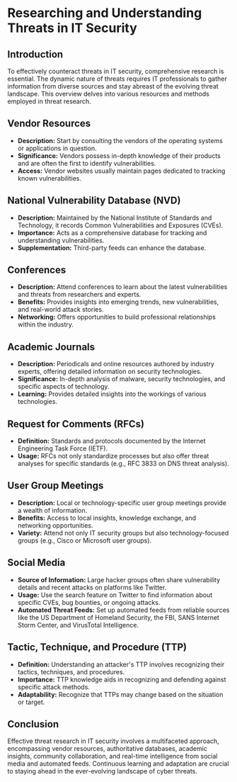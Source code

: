 # Researching and Understanding Threats in IT Security

## Introduction
To effectively counteract threats in IT security, comprehensive research is essential. The dynamic nature of threats requires IT professionals to gather information from diverse sources and stay abreast of the evolving threat landscape. This overview delves into various resources and methods employed in threat research.

## Vendor Resources
- **Description:** Start by consulting the vendors of the operating systems or applications in question.
- **Significance:** Vendors possess in-depth knowledge of their products and are often the first to identify vulnerabilities.
- **Access:** Vendor websites usually maintain pages dedicated to tracking known vulnerabilities.

## National Vulnerability Database (NVD)
- **Description:** Maintained by the National Institute of Standards and Technology, it records Common Vulnerabilities and Exposures (CVEs).
- **Importance:** Acts as a comprehensive database for tracking and understanding vulnerabilities.
- **Supplementation:** Third-party feeds can enhance the database.

## Conferences
- **Description:** Attend conferences to learn about the latest vulnerabilities and threats from researchers and experts.
- **Benefits:** Provides insights into emerging trends, new vulnerabilities, and real-world attack stories.
- **Networking:** Offers opportunities to build professional relationships within the industry.

## Academic Journals
- **Description:** Periodicals and online resources authored by industry experts, offering detailed information on security technologies.
- **Significance:** In-depth analysis of malware, security technologies, and specific aspects of technology.
- **Learning:** Provides detailed insights into the workings of various technologies.

## Request for Comments (RFCs)
- **Definition:** Standards and protocols documented by the Internet Engineering Task Force (IETF).
- **Usage:** RFCs not only standardize processes but also offer threat analyses for specific standards (e.g., RFC 3833 on DNS threat analysis).

## User Group Meetings
- **Description:** Local or technology-specific user group meetings provide a wealth of information.
- **Benefits:** Access to local insights, knowledge exchange, and networking opportunities.
- **Variety:** Attend not only IT security groups but also technology-focused groups (e.g., Cisco or Microsoft user groups).

## Social Media
- **Source of Information:** Large hacker groups often share vulnerability details and recent attacks on platforms like Twitter.
- **Usage:** Use the search feature on Twitter to find information about specific CVEs, bug bounties, or ongoing attacks.
- **Automated Threat Feeds:** Set up automated feeds from reliable sources like the US Department of Homeland Security, the FBI, SANS Internet Storm Center, and VirusTotal Intelligence.

## Tactic, Technique, and Procedure (TTP)
- **Definition:** Understanding an attacker's TTP involves recognizing their tactics, techniques, and procedures.
- **Importance:** TTP knowledge aids in recognizing and defending against specific attack methods.
- **Adaptability:** Recognize that TTPs may change based on the situation or target.

## Conclusion
Effective threat research in IT security involves a multifaceted approach, encompassing vendor resources, authoritative databases, academic insights, community collaboration, and real-time intelligence from social media and automated feeds. Continuous learning and adaptation are crucial to staying ahead in the ever-evolving landscape of cyber threats.

